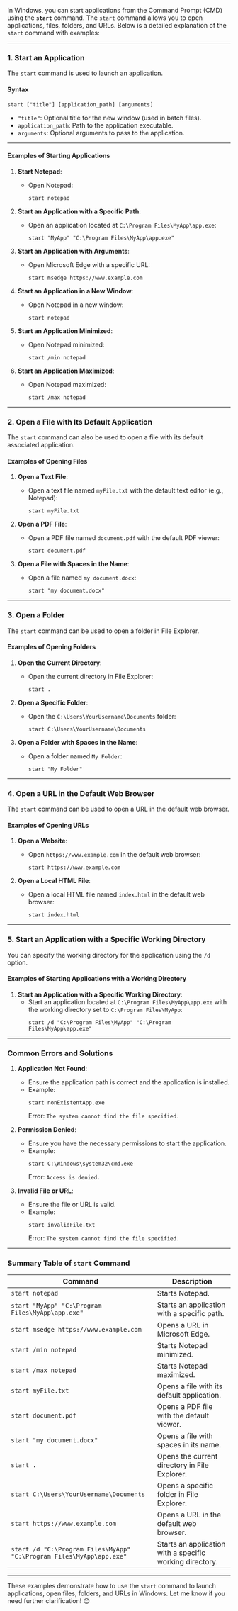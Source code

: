 In Windows, you can start applications from the Command Prompt (CMD) using the **`start`** command. The `start` command allows you to open applications, files, folders, and URLs. Below is a detailed explanation of the `start` command with examples:

---

### **1. Start an Application**

The `start` command is used to launch an application.

#### **Syntax**

```
start ["title"] [application_path] [arguments]
```

- `"title"`: Optional title for the new window (used in batch files).
- `application_path`: Path to the application executable.
- `arguments`: Optional arguments to pass to the application.

---

#### **Examples of Starting Applications**

1. **Start Notepad**:

   - Open Notepad:
     ```
     start notepad
     ```

2. **Start an Application with a Specific Path**:

   - Open an application located at `C:\Program Files\MyApp\app.exe`:
     ```
     start "MyApp" "C:\Program Files\MyApp\app.exe"
     ```

3. **Start an Application with Arguments**:

   - Open Microsoft Edge with a specific URL:
     ```
     start msedge https://www.example.com
     ```

4. **Start an Application in a New Window**:

   - Open Notepad in a new window:
     ```
     start notepad
     ```

5. **Start an Application Minimized**:

   - Open Notepad minimized:
     ```
     start /min notepad
     ```

6. **Start an Application Maximized**:
   - Open Notepad maximized:
     ```
     start /max notepad
     ```

---

### **2. Open a File with Its Default Application**

The `start` command can also be used to open a file with its default associated application.

#### **Examples of Opening Files**

1. **Open a Text File**:

   - Open a text file named `myFile.txt` with the default text editor (e.g., Notepad):
     ```
     start myFile.txt
     ```

2. **Open a PDF File**:

   - Open a PDF file named `document.pdf` with the default PDF viewer:
     ```
     start document.pdf
     ```

3. **Open a File with Spaces in the Name**:
   - Open a file named `my document.docx`:
     ```
     start "my document.docx"
     ```

---

### **3. Open a Folder**

The `start` command can be used to open a folder in File Explorer.

#### **Examples of Opening Folders**

1. **Open the Current Directory**:

   - Open the current directory in File Explorer:
     ```
     start .
     ```

2. **Open a Specific Folder**:

   - Open the `C:\Users\YourUsername\Documents` folder:
     ```
     start C:\Users\YourUsername\Documents
     ```

3. **Open a Folder with Spaces in the Name**:
   - Open a folder named `My Folder`:
     ```
     start "My Folder"
     ```

---

### **4. Open a URL in the Default Web Browser**

The `start` command can be used to open a URL in the default web browser.

#### **Examples of Opening URLs**

1. **Open a Website**:

   - Open `https://www.example.com` in the default web browser:
     ```
     start https://www.example.com
     ```

2. **Open a Local HTML File**:
   - Open a local HTML file named `index.html` in the default web browser:
     ```
     start index.html
     ```

---

### **5. Start an Application with a Specific Working Directory**

You can specify the working directory for the application using the `/d` option.

#### **Examples of Starting Applications with a Working Directory**

1. **Start an Application with a Specific Working Directory**:
   - Start an application located at `C:\Program Files\MyApp\app.exe` with the working directory set to `C:\Program Files\MyApp`:
     ```
     start /d "C:\Program Files\MyApp" "C:\Program Files\MyApp\app.exe"
     ```

---

### **Common Errors and Solutions**

1. **Application Not Found**:

   - Ensure the application path is correct and the application is installed.
   - Example:
     ```
     start nonExistentApp.exe
     ```
     Error: `The system cannot find the file specified.`

2. **Permission Denied**:

   - Ensure you have the necessary permissions to start the application.
   - Example:
     ```
     start C:\Windows\system32\cmd.exe
     ```
     Error: `Access is denied.`

3. **Invalid File or URL**:
   - Ensure the file or URL is valid.
   - Example:
     ```
     start invalidFile.txt
     ```
     Error: `The system cannot find the file specified.`

---

### **Summary Table of `start` Command**

| Command                                                              | Description                                              |
| -------------------------------------------------------------------- | -------------------------------------------------------- |
| `start notepad`                                                      | Starts Notepad.                                          |
| `start "MyApp" "C:\Program Files\MyApp\app.exe"`                     | Starts an application with a specific path.              |
| `start msedge https://www.example.com`                               | Opens a URL in Microsoft Edge.                           |
| `start /min notepad`                                                 | Starts Notepad minimized.                                |
| `start /max notepad`                                                 | Starts Notepad maximized.                                |
| `start myFile.txt`                                                   | Opens a file with its default application.               |
| `start document.pdf`                                                 | Opens a PDF file with the default viewer.                |
| `start "my document.docx"`                                           | Opens a file with spaces in its name.                    |
| `start .`                                                            | Opens the current directory in File Explorer.            |
| `start C:\Users\YourUsername\Documents`                              | Opens a specific folder in File Explorer.                |
| `start https://www.example.com`                                      | Opens a URL in the default web browser.                  |
| `start /d "C:\Program Files\MyApp" "C:\Program Files\MyApp\app.exe"` | Starts an application with a specific working directory. |

---

These examples demonstrate how to use the `start` command to launch applications, open files, folders, and URLs in Windows. Let me know if you need further clarification! 😊
